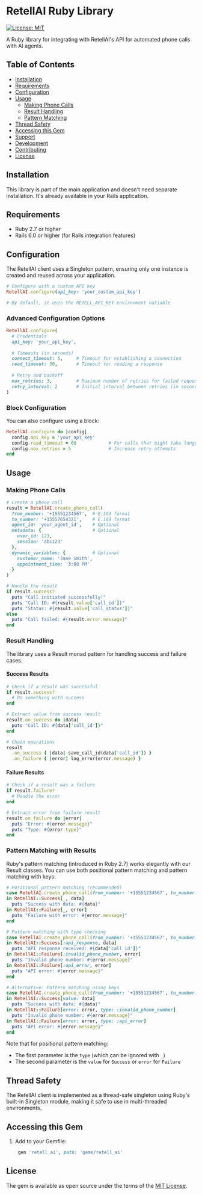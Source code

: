 # RetellAI Ruby Library

[![License: MIT](https://img.shields.io/badge/License-MIT-yellow.svg)](https://opensource.org/licenses/MIT)

A Ruby library for integrating with RetellAI's API for automated phone calls with AI agents.

## Table of Contents

- [Installation](#installation)
- [Requirements](#requirements)
- [Configuration](#configuration)
- [Usage](#usage)
  - [Making Phone Calls](#making-phone-calls)
  - [Result Handling](#result-handling)
  - [Pattern Matching](#pattern-matching-with-results)
- [Thread Safety](#thread-safety)
- [Accessing this Gem](#accessing-this-gem)
- [Support](#support)
- [Development](#development)
- [Contributing](#contributing)
- [License](#license)

## Installation

This library is part of the main application and doesn't need separate installation. It's already available in your Rails application.

## Requirements

- Ruby 2.7 or higher
- Rails 6.0 or higher (for Rails integration features)

## Configuration

The RetellAI client uses a Singleton pattern, ensuring only one instance is created and reused across your application.

```ruby
# Configure with a custom API key
RetellAI.configure(api_key: 'your_custom_api_key')

# By default, it uses the RETELL_API_KEY environment variable
```

### Advanced Configuration Options

```ruby
RetellAI.configure(
  # Credentials
  api_key: 'your_api_key',
  
  # Timeouts (in seconds)
  connect_timeout: 5,     # Timeout for establishing a connection
  read_timeout: 30,       # Timeout for reading a response
  
  # Retry and backoff
  max_retries: 3,         # Maximum number of retries for failed requests
  retry_interval: 2       # Initial interval between retries (in seconds)
)
```

### Block Configuration

You can also configure using a block:

```ruby
RetellAI.configure do |config|
  config.api_key = 'your_api_key'
  config.read_timeout = 60            # For calls that might take longer
  config.max_retries = 5              # Increase retry attempts
end
```

## Usage

### Making Phone Calls

```ruby
# Create a phone call
result = RetellAI.create_phone_call(
  from_number: '+15551234567',  # E.164 format
  to_number: '+15557654321',    # E.164 format
  agent_id: 'your_agent_id',    # Optional
  metadata: {                   # Optional
    user_id: 123,
    session: 'abc123'
  },
  dynamic_variables: {          # Optional
    customer_name: 'Jane Smith',
    appointment_time: '3:00 PM'
  }
)

# Handle the result
if result.success?
  puts "Call initiated successfully!"
  puts "Call ID: #{result.value['call_id']}"
  puts "Status: #{result.value['call_status']}"
else
  puts "Call failed: #{result.error.message}"
end
```

### Result Handling

The library uses a Result monad pattern for handling success and failure cases.

#### Success Results

```ruby
# Check if a result was successful
if result.success?
  # Do something with success
end

# Extract value from success result
result.on_success do |data|
  puts "Call ID: #{data['call_id']}"
end

# Chain operations
result
  .on_success { |data| save_call_id(data['call_id']) }
  .on_failure { |error| log_error(error.message) }
```

#### Failure Results

```ruby
# Check if a result was a failure
if result.failure?
  # Handle the error
end

# Extract error from failure result
result.on_failure do |error|
  puts "Error: #{error.message}"
  puts "Type: #{error.type}"
end
```

### Pattern Matching with Results

Ruby's pattern matching (introduced in Ruby 2.7) works elegantly with our Result classes. You can use both positional pattern matching and pattern matching with keys:

```ruby
# Positional pattern matching (recommended)
case RetellAI.create_phone_call(from_number: '+15551234567', to_number: '+15557654321')
in RetellAI::Success[_, data]
  puts "Success with data: #{data}"
in RetellAI::Failure[_, error]
  puts "Failure with error: #{error.message}"
end

# Pattern matching with type checking
case RetellAI.create_phone_call(from_number: '+15551234567', to_number: '+15557654321')
in RetellAI::Success[:api_response, data]
  puts "API response received: #{data['call_id']}"
in RetellAI::Failure[:invalid_phone_number, error]
  puts "Invalid phone number: #{error.message}"
in RetellAI::Failure[:api_error, error]
  puts "API error: #{error.message}"
end

# Alternative: Pattern matching using keys
case RetellAI.create_phone_call(from_number: '+15551234567', to_number: '+15557654321')
in RetellAI::Success[value: data]
  puts "Success with data: #{data}"
in RetellAI::Failure[error: error, type: :invalid_phone_number]
  puts "Invalid phone number: #{error.message}"
in RetellAI::Failure[error: error, type: :api_error]
  puts "API error: #{error.message}"
end
```

Note that for positional pattern matching:
- The first parameter is the `type` (which can be ignored with `_`)
- The second parameter is the `value` for `Success` or `error` for `Failure`

## Thread Safety

The RetellAI client is implemented as a thread-safe singleton using Ruby's built-in Singleton module, making it safe to use in multi-threaded environments.

## Accessing this Gem

1. Add to your Gemfile:
   ```ruby
    gem 'retell_ai', path: 'gems/retell_ai'
   ```

## License

The gem is available as open source under the terms of the [MIT License](https://opensource.org/licenses/MIT).